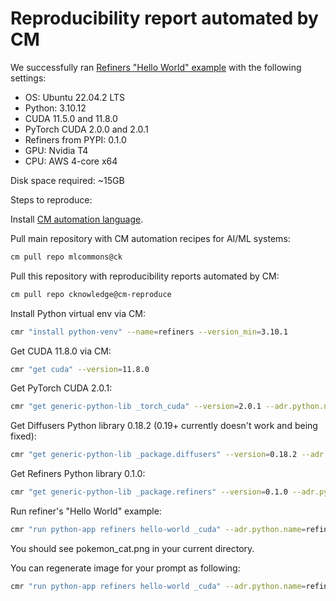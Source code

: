 # Reproducibility report automated by CM

We successfully ran [Refiners "Hello World" example](https://github.com/finegrain-ai/refiners#getting-started) with the following settings:

* OS: Ubuntu 22.04.2 LTS
* Python: 3.10.12
* CUDA 11.5.0 and 11.8.0
* PyTorch CUDA 2.0.0 and 2.0.1
* Refiners from PYPI: 0.1.0
* GPU: Nvidia T4
* CPU: AWS 4-core x64

Disk space required: ~15GB

Steps to reproduce:

Install [CM automation language](https://github.com/mlcommons/ck/blob/master/docs/installation.md).

Pull main repository with CM automation recipes for AI/ML systems:
```bash
cm pull repo mlcommons@ck
```

Pull this repository with reproducibility reports automated by CM:
```bash
cm pull repo cknowledge@cm-reproduce
```

Install Python virtual env via CM:
```bash
cmr "install python-venv" --name=refiners --version_min=3.10.1
```

Get CUDA 11.8.0 via CM:
```bash
cmr "get cuda" --version=11.8.0
```

Get PyTorch CUDA 2.0.1:
```bash
cmr "get generic-python-lib _torch_cuda" --version=2.0.1 --adr.python.name=refiners
```

Get Diffusers Python library 0.18.2 (0.19+ currently doesn't work and being fixed):
```bash
cmr "get generic-python-lib _package.diffusers" --version=0.18.2 --adr.python.name=refiners
```

Get Refiners Python library 0.1.0:
```bash
cmr "get generic-python-lib _package.refiners" --version=0.1.0 --adr.python.name=refiners
```


Run refiner's "Hello World" example:
```bash
cmr "run python-app refiners hello-world _cuda" --adr.python.name=refiners
```

You should see pokemon_cat.png in your current directory.

You can regenerate image for your prompt as following:
```bash
cmr "run python-app refiners hello-world _cuda" --adr.python.name=refiners --skip_convert --output=new.png --prompt="guardians of the galaxy"
```
